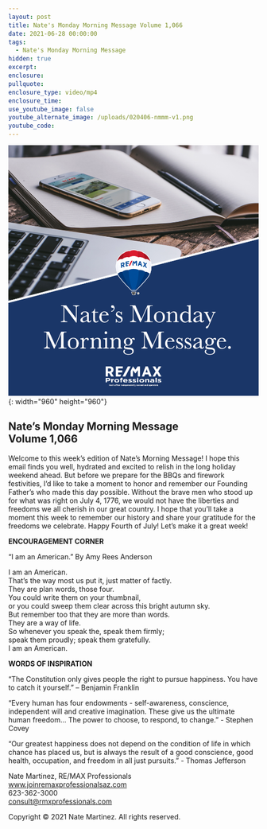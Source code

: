 ```yaml
---
layout: post
title: Nate's Monday Morning Message Volume 1,066
date: 2021-06-28 00:00:00
tags:
  - Nate's Monday Morning Message
hidden: true
excerpt:
enclosure:
pullquote:
enclosure_type: video/mp4
enclosure_time:
use_youtube_image: false
youtube_alternate_image: /uploads/020406-nmmm-v1.png
youtube_code:
---
```

![](/uploads/020406-nmmm-v1-1.png){: width="960" height="960"}

## **Nate’s Monday Morning Message<br>Volume 1,066**

Welcome to this week’s edition of Nate’s Morning Message\! I hope this email finds you well, hydrated and excited to relish in the long holiday weekend ahead. But before we prepare for the BBQs and firework festivities, I’d like to take a moment to honor and remember our Founding Father’s who made this day possible. Without the brave men who stood up for what was right on July 4, 1776, we would not have the liberties and freedoms we all cherish in our great country. I hope that you’ll take a moment this week to remember our history and share your gratitude for the freedoms we celebrate. Happy Fourth of July\! Let’s make it a great week\!

**ENCOURAGEMENT CORNER**

“I am an American.” By Amy Rees Anderson

I am an American.<br>That’s the way most us put it, just matter of factly.<br>They are plan words, those four.<br>You could write them on your thumbnail,<br>or you could sweep them clear across this bright autumn sky.<br>But remember too that they are more than words.<br>They are a way of life.<br>So whenever you speak the, speak them firmly;<br>speak them proudly; speak them gratefully.<br>I am an American. &nbsp;

**WORDS OF INSPIRATION**

“The Constitution only gives people the right to pursue happiness. You have to catch it yourself.” – Benjamin Franklin

“Every human has four endowments - self-awareness, conscience, independent will and creative imagination. These give us the ultimate human freedom... The power to choose, to respond, to change.” - Stephen Covey

“Our greatest happiness does not depend on the condition of life in which chance has placed us, but is always the result of a good conscience, good health, occupation, and freedom in all just pursuits.” - Thomas Jefferson

Nate Martinez, RE/MAX Professionals<br>www.joinremaxprofessionalsaz.com<br>623-362-3000<br>consult@rmxprofessionals.com

Copyright &copy; 2021 Nate Martinez. All rights reserved.

